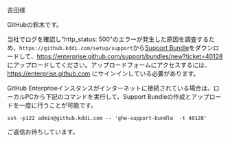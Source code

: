 吉田様

GitHubの鈴木です。

当社でログを確認し"http_status: 500"のエラーが発生した原因を調査するため、`https://github.kddi.com/setup/support`から[Support Bundle](https://help.github.com/enterprise/2.8/admin/guides/enterprise-support/providing-data-to-github-enterprise-support/)をダウンロードして、https://enterprise.github.com/support/bundles/new?ticket=40128 にアップロードしてください。アップロードフォームにアクセスするには、https://enterprise.github.com にサインインしている必要があります。

GitHub Enterpriseインスタンスがインターネットに接続されている場合は、ローカルPCから下記のコマンドを実行して、Support Bundleの作成とアップロードを一度に行うことが可能です。

```
ssh -p122 admin@github.kddi.com -- 'ghe-support-bundle  -t 40128'
```

ご返信お待ちしています。
